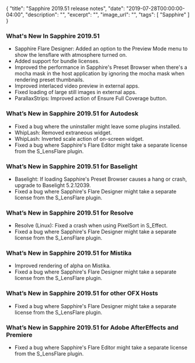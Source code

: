 {
  "title": "Sapphire 2019.51 release notes",
  "date": "2019-07-28T00:00:00-04:00",
  "description": "",
  "excerpt": "",
  "image_url": "",
  "tags": [
    "Sapphire"
  ]
}


### What's New In Sapphire 2019.51

* Sapphire Flare Designer: Added an option to the Preview Mode menu to show the lensflare with atmosphere turned on.
* Added support for bundle licenses.
* Improved the performance in Sapphire's Preset Browser when there's a mocha mask in the host application by ignoring the mocha mask when rendering preset thumbnails.
* Improved interlaced video preview in external apps.
* Fixed loading of large still images in external apps.
* ParallaxStrips: Improved action of Ensure Full Coverage button.

### What’s New in Sapphire 2019.51 for Autodesk

* Fixed a bug where the uninstaller might leave some plugins installed.
* WhipLash: Removed extraneous widget.
* WhipLash: Inverted scale action of on-screen widget.
* Fixed a bug where Sapphire's Flare Editor might take a separate license from the S_LensFlare plugin.

### What’s New in Sapphire 2019.51 for Baselight

* Baselight: If loading Sapphire's Preset Browser causes a hang or crash, upgrade to Baselight 5.2.12039.
* Fixed a bug where Sapphire's Flare Designer might take a separate license from the S_LensFlare plugin.

### What’s New in Sapphire 2019.51 for Resolve

* Resolve (Linux): Fixed a crash when using PixelSort in S_Effect.
* Fixed a bug where Sapphire's Flare Designer might take a separate license from the S_LensFlare plugin.

### What’s New in Sapphire 2019.51 for Mistika

* Improved rendering of alpha on Mistika.
* Fixed a bug where Sapphire's Flare Designer might take a separate license from the S_LensFlare plugin.

### What’s New in Sapphire 2019.51 for other OFX Hosts

* Fixed a bug where Sapphire's Flare Designer might take a separate license from the S_LensFlare plugin.

### What’s New in Sapphire 2019.51 for Adobe AfterEffects and Premiere

* Fixed a bug where Sapphire's Flare Editor might take a separate license from the S_LensFlare plugin.
